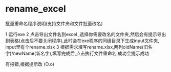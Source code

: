 # rename_excel
批量重命名程序说明(支持文件夹和文件批量改名)

1 运行exe
2 点击导出文件名到excel ,选择你需要改名的文件夹,然后会有提示导出到表格(点击后不要关闭程序),此时会在exe程序的同级目录下生成input文件夹,
input里有个rename.xlsx
3 根据需求填写rename.xlsx,两列oldName(旧名字)/newName(新名字),填写完成后,点击执行文件重命名,成功会提示成功

有报错,根据提示改 (O.o)
